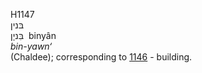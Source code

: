 <body>
  <p>H1147<br>  בּנין  <br> בִּניָן  ‎  binyân  <br><i>bin-yawn‘ </i><br>(Chaldee); corresponding to <a href="h1146.htm">1146</a>  - building.<br></p>
 </body>